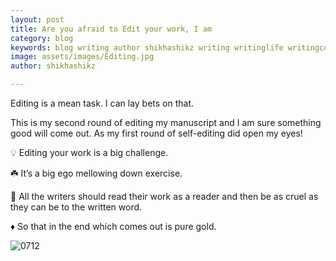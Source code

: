 ```yaml
---
layout: post
title: Are you afraid to Edit your work, I am
category: blog
keywords: blog writing author shikhashikz writing writinglife writingcommunity dailyblogpost dailyblogpostchallenge editing
image: assets/images/Editing.jpg
author: shikhashikz

---
```

Editing is a mean task. I can lay bets on that.

This is my second round of editing my manuscript and I am sure something good will come out. As my first round of self-editing did open my eyes!

💡 Editing your work is a big challenge.

☘️ It’s a big ego mellowing down exercise.

📑 All the writers should read their work as a reader and then be as cruel as they can be to the written word.

♦️ So that in the end which comes out is pure gold.

![0712](https://user-images.githubusercontent.com/21696121/125284785-893b3f80-e337-11eb-94b2-8e7afba6cb14.png)

